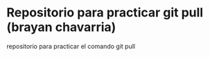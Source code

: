 # Repositorio para practicar git pull  (brayan chavarria)
repositorio para practicar el comando git pull
